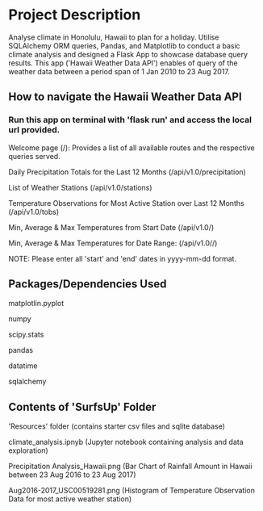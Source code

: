 # Project Description
Analyse climate in Honolulu, Hawaii to plan for a holiday. Utilise SQLAlchemy ORM queries, Pandas, and Matplotlib to conduct a basic climate analysis and designed a Flask App to showcase database query results. This app ('Hawaii Weather Data API') enables of query of the weather data between a period span of 1 Jan 2010 to 23 Aug 2017.

## How to navigate the Hawaii Weather Data API

### Run this app on terminal with 'flask run' and access the local url provided.

Welcome page (/): Provides a list of all available routes and the respective queries served.

Daily Precipitation Totals for the Last 12 Months (/api/v1.0/precipitation)

List of Weather Stations (/api/v1.0/stations)

Temperature Observations for Most Active Station over Last 12 Months (/api/v1.0/tobs)

Min, Average & Max Temperatures from Start Date (/api/v1.0/<start>)

Min, Average & Max Temperatures for Date Range: (/api/v1.0/<start>/<end>)

NOTE: Please enter all 'start' and 'end' dates in yyyy-mm-dd format.

  
## Packages/Dependencies Used

matplotlin.pyplot

numpy

scipy.stats

pandas

datatime

sqlalchemy


## Contents of 'SurfsUp' Folder

'Resources' folder (contains starter csv files and sqlite database)

climate_analysis.ipnyb (Jupyter notebook containing analysis and data exploration)

Precipitation Analysis_Hawaii.png (Bar Chart of Rainfall Amount in Hawaii between 23 Aug 2016 to 23 Aug 2017)

Aug2016-2017_USC00519281.png (Histogram of Temperature Observation Data for most active weather station)

